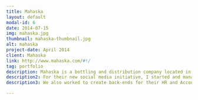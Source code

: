 ```yaml
---
title: Mahaska
layout: default
modal-id: 6
date: 2014-07-15
img: mahaska.jpg
thumbnail: mahaska-thumbnail.jpg
alt: mahaska
project-date: April 2014
client: Mahaska
link: http://www.mahaska.com/#!/
tag: portfolio
description: Mahaska is a bottling and distribution company located in the Midwestern US. They wanted a branding and website refresh, with a focus on brand awareness. I worked directly with their management team and CEO on website goals, look and feel, and site map to develop their new website and brand. As lead account manager, I managed the design, development, and SEO/Analytics teams to create the website in phases.
description2: For their new social media initiative, I started and manage all accounts including Facebook, Instagram, Twitter, Google+, LinkedIn, and YouTube. I also set up and ran a Facebook ad campaign for likes, using $2k to generate over 10k in targeted and relevant followers. I created and presented a social media presentation to their entire corporation, highlighting the importance and best practices for companies and employees in this day and age.
description3: We also worked to create back-ends for their HR and Accounting departments. For HR, we created a careers portal for job postings and management of their careers page online, as well as a digital online application for gathering potential hire information. This links to a digital online database for storing all HR data, which makes their process nearly paperless. For their accounting team, we created a streamlined accounting platform and UI interface with data stored on the cloud. This saves their team weeks of time and effort, making their process more efficient and cost-saving.

---
```

